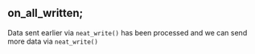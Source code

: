 ## on_all_written;
Data sent earlier via `neat_write()` has been processed and we can send more data via `neat_write()`
